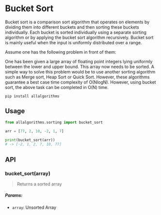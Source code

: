 # Bucket Sort

Bucket sort is a comparison sort algorithm that operates on elements by dividing them into different buckets and then sorting these buckets individually. Each bucket is sorted individually using a separate sorting algorithm or by applying the bucket sort algorithm recursively. Bucket sort is mainly useful when the input is uniformly distributed over a range.

Assume one has the following problem in front of them:

One has been given a large array of floating point integers lying uniformly between the lower and upper bound. This array now needs to be sorted. A simple way to solve this problem would be to use another sorting algorithm such as Merge sort, Heap Sort or Quick Sort. However, these algorithms guarantee a best case time complexity of O(NlogN). However, using bucket sort, the above task can be completed in O(N) time.

```
pip install allalgorithms
```

## Usage

```py
from allalgorithms.sorting import bucket_sort

arr = [77, 2, 10, -2, 1, 7]

print(bucket_sort(arr))
# -> [-2, 1, 2, 7, 10, 77]
```

## API

### bucket_sort(array)

> Returns a sorted array

##### Params:

- `array`: Unsorted Array
